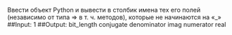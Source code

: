 Ввести объект Python и вывести в столбик имена тех его полей (независимо от типа ⇒ в т. ч. методов), которые не начинаются на «_»
##Input:
1
##Output:
bit_length
conjugate
denominator
imag
numerator
real
